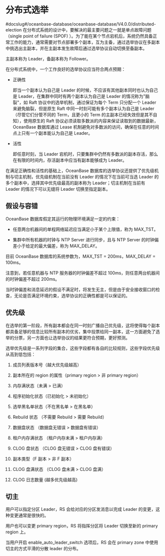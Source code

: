 # 分布式选举
#docslug#/oceanbase-database/oceanbase-database/V4.0.0/distributed-election
在分布式系统的设计中，要解决的最主要问题之一就是单点故障问题（single point of failure (SPOF) ）。为了能在某个节点宕机后，系统仍然具备正常工作的能力，通常需要对节点部署多个副本，互为主备，通过选举协议在多副本中挑选出主副本，并在主副本发生故障后通过选举协议自动切换至备副本。

主副本称为 Leader，备副本称为 Follower。

在分布式系统中，一个工作良好的选举协议应当符合两点预期：

* 正确性

  即当一个副本认为自己是 Leader 的时候，不应该有其他副本同时也认为自己是 Leader，在集群中同时有两个副本认为自己是 Leader 的情况称为"脑裂"，如 Raft 协议中的选举机制，通过保证为每个 Term 只分配一个 Leader 来避免脑裂，但是原生 Raft 中同一时刻可能有多个副本认为自己是 Leader（尽管它们分管不同的 Term，且更小的 Term 的主副本已经失效但是其不自知），使用原生的 Raft 协议必须读取多数派的内容来保证读取到的数据最新，OceanBase 数据库通过 Lease 机制避免对多数派的访问，确保在任意的时间点上只有一个副本能认为自己是 Leader。
  
* 活性

  即任意时刻，当 Leader 宕机时，只要集群中仍然有多数派的副本存活，那么在有限的时间内，存活副本中应当有副本能够成为 Leader。
  
在满足正确性和活性的基础上，OceanBase 数据库的选举协议还提供了优先级机制与切主机制，优先级机制在当前没有 Leader 的情况下在当前可当选 Leader 的多个副本中，选择其中优先级最高的副本称为 Leader；切主机制在当前有 Leader 的情况下可以无缝将 Leader 切换至指定副本。

## 假设与容错

OceanBase 数据库假定其运行的物理环境满足一定的约束：

* 任意两台机器间的单程网络延迟应当满足小于某个上限值，称为 MAX_TST。

* 集群中所有机器的时钟与 NTP Server 进行同步，且与 NTP Server 的时钟偏差小于给定的最大偏差，称为 MAX_DELAY。

目前 OceanBase 数据库的系统参数为，MAX_TST = 200ms，MAX_DELAY = 100ms。

注意到，若任意机器与 NTP 服务器的时钟偏差不超过 100ms，则任意两台机器间的时钟偏差不超过 200ms。

当时钟偏差和消息延迟的假设不满足时，将发生无主，但是由于安全接收窗口的检查，无论是否满足环境约束，选举协议的正确性都是可以保证的。

## 优先级

在选举的第一阶段，所有副本都会在同一时刻广播自己优先级，这将使得每个副本都具备足够的信息比较所有副本的优劣，集中投票给同一副本，这一方面避免了选举的分票，另一方面也让选举协议的结果更符合预期，更好预测。

选举优先级是一系列字段的集合，这些字段都有各自的比较规则，这些字段优先级从高到低包括：

1. 成员列表版本号（越大优先级越高）

2. 副本所在的 region 的属性（primary region \> 非 primary region）

3. 内存满状态（未满 \> 已满）

4. 程序初始化状态（已初始化 \> 未初始化）

5. 选举黑名单状态（不在黑名单 \> 在黑名单）

6. Rebuild 状态 （不需要 Rebuild \> 需要 Rebuild）

7. 数据盘状态 （数据盘无错误 \> 数据盘有错误）

8. 租户内存满状态 （租户内存未满 \> 租户内存满）

9. CLOG 盘状态 （CLOG 盘无错误 \> CLOG 盘有错误）

10. 副本类型（F 副本 \> 非 F 副本）

11. CLOG 盘满状态 （CLOG 盘未满 \> CLOG 盘满）

12. CLOG 日志数量 (越多优先级越高)

## 切主

用户可以指定分区 Leader，RS 会给对应的分区发消息以完成 Leader 的变更，这种变更通常是很快的。

用户也可以变更 primary region，RS 将指挥分区将 Leader 切换至新的 primary region 上。

当用户开启 enable_auto_leader_switch 选项后，RS 会在 primary zone 中使用切主的方式平滑的分散 leader 的分布。
